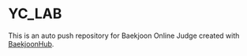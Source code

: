 # YC_LAB
This is an auto push repository for Baekjoon Online Judge created with [BaekjoonHub](https://github.com/BaekjoonHub/BaekjoonHub).
